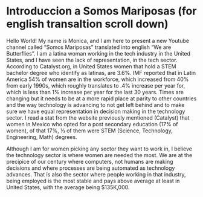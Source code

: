 # Introduccion a Somos Mariposas (for english transaltion scroll down)




Hello World! My name is Monica, and I am here to present a new Youtube channel called “Somos Mariposas” translated into english “We are Butterflies”.
I am a latina woman working in the tech industry in the United States, and I have seen the lack of representation, in the tech sector.
According to Catalyst.org, in United States women that hold a STEM bachelor degree who identify as latinas, are 3.6%. IMF reported that in Latin America 54% of women are in the workforce, which increased from 40% from early 1990s, which roughly translates to .4% increase per year for, which is less than 1% increase per year for the last 30 years.
Times are changing but it needs to be at a more rapid place at parity to other countries and the way technology is advancing to not get left behind and to make sure we have equal representation in decision making in the technology sector.
I read a stat from the website previously mentioned (Catalyst) that women in Mexico who opted for a post secondary education (17% of women),  of that 17%, ⅓ of them were STEM (Science, Technology, Engineering, Math) degrees. 

Although I am for women picking any sector they want to work in, I believe the technology sector is where women are needed the most. We are at the precipice of our century where computers, not humans are making decisions and where processes are being automated as technology advances.
That is also the sector where people working in that industry, being employed is the most stable and pays above average at least in United States, with the average being $135K,000.
